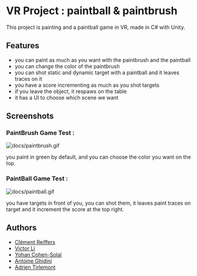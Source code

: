 # VR Project : paintball & paintbrush

This project is painting and a paintball game in VR, made in C# with Unity.

## Features

- you can paint as much as you want with the paintbrush and the paintball
- you can change the color of the paintbrush
- you can shot static and dynamic target with a paintball and it leaves traces on it
- you have a score incrementing as much as you shot targets
- if you leave the object, it respaws on the table
- it has a UI to choose which scene we want

## Screenshots

### PaintBrush Game Test : 

![docs/paintbrush.gif](docs/paintbrush.gif)

you paint in green by default, and you can choose the color you want on the top.


### PaintBall Game Test : 

![docs/paintball.gif](docs/paintball.gif)

you have targets in front of you, you can shot them, it leaves paint traces on target and it increment the score at the top right.

## Authors

- [Clément Reiffers](https://github.com/clementreiffers)
- [Victor Li](https://github.com/EOS5)
- [Yohan Cohen-Solal](https://github.com/YohanCohen-Solal)
- [Antoine Ghidini](https://github.com/nocario)
- [Adrien Tirlemont](https://github.com/Meatisdelicious)